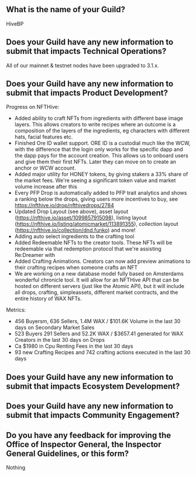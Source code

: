 ## What is the name of your Guild?

HiveBP

## Does your Guild have any new information to submit that impacts Technical Operations?

All of our mainnet & testnet nodes have been upgraded to 3.1.x.

## Does your Guild have any new information to submit that impacts Product Development?

Progress on NFTHive:

- Added ability to craft NFTs from ingredients with different base image layers. This allows creators to write recipes where an outcome is a composition of the layers of the ingredients, eg characters with different hats, facial features etc.
- Finished Ore ID wallet support. ORE ID is a custodial much like the WCW, with the difference that the login only works for the specific dapp and the dapp pays for the account creation. This allows us to onboard users and give them their first NFTs. Later they can move on to create an anchor or WCW account. 
- Added major utility for HONEY tokens, by giving stakers a 33% share of the market fees. We're seeing a significant token value and market volume increase after this
- Every PFP Drop is automatically added to PFP trait analytics and shows a ranking below the drops, giving users more incentives to buy, see https://nfthive.io/drop/nfthivedrops/2784 
- Updated Drop Layout (see above), asset layout (https://nfthive.io/asset/1099857915098), listing layout (https://nfthive.io/listing/atomicmarket/113891355), collection layout (https://nfthive.io/collection/dnd.funko) and more!
- Adding auto select ingredients to the crafting tool
- Added Redeemable NFTs to the creator tools. These NFTs will be redeemable via that redemption protocol that we're assisting Re:Dreamer with
- Added Crafting Animations. Creators can now add preview animations to their crafting recipes when someone crafts an NFT
- We are working on a new database model fully based on Amsterdams wonderful chronicle tool. It will allow for an NFTHive API that can be hosted on different servers (just like the Atomic API), but it will include all drops, crafting, simpleassets, different market contracts, and the entire history of WAX NFTs.

Metrics:

- 456 Buyersm, 636 Sellers,	1.4M WAX / $101.6K Volume in the last 30 days on Secondary Market Sales
- 523 Buyers 291 Sellers and 52.2K WAX / $3657.41 generated for WAX Creators in the last 30 days on Drops
- Ca $1980 in Cpu Renting Fees in the last 30 days
- 93 new Crafting Recipes and 742 crafting actions executed in the last 30 days

## Does your Guild have any new information to submit that impacts Ecosystem Development?

## Does your Guild have any new information to submit that impacts Community Engagement?

## Do you have any feedback for improving the Office of Inspector General, the Inspector General Guidelines, or this form?

Nothing